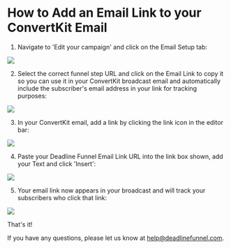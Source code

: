 # How to Add an Email Link to your ConvertKit Email

1. Navigate to 'Edit your campaign' and click on the Email Setup tab:

![](https://d33v4339jhl8k0.cloudfront.net/docs/assets/53974d6ce4b0c76107b109d1/images/5a980f9104286374f7087214/file-tZgqb06goy.png)

2. Select the correct funnel step URL and click on the Email Link to copy it so you can use it in your ConvertKit broadcast email and automatically include the subscriber's email address in your link for tracking purposes:

![](https://d33v4339jhl8k0.cloudfront.net/docs/assets/53974d6ce4b0c76107b109d1/images/5a7b57750428634376cfe9fd/file-vOG8stDuTs.png)

3. In your ConvertKit email, add a link by clicking the link icon in the editor bar:

![](https://d33v4339jhl8k0.cloudfront.net/docs/assets/53974d6ce4b0c76107b109d1/images/5b6c78082c7d3a03f89d8623/file-QFW7awsMP9.png)

4. Paste your Deadline Funnel Email Link URL into the link box shown, add your Text and click 'Insert':

![](https://d33v4339jhl8k0.cloudfront.net/docs/assets/53974d6ce4b0c76107b109d1/images/5b6c78a62c7d3a03f89d862e/file-0MG333wIzM.png)

5. Your email link now appears in your broadcast and will track your subscribers who click that link:

![](https://d33v4339jhl8k0.cloudfront.net/docs/assets/53974d6ce4b0c76107b109d1/images/5b6c78dd0428631d7a89d147/file-zsuKoWdx1l.png)

That's it!

If you have any questions, please let us know at [help@deadlinefunnel.com](mailto:mailto:help@deadlinefunnel.com).


